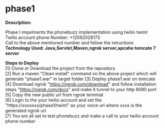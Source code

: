 # phase1

<b>Description:</b>

Phase I impelments the phonebuzz implementation using twilio twiml <br>
Twilio account phone Number: +12562026173<br>
Call to the above mentioned number and follow the intructions<br>
<b>Technology Used: Java,Servlet,Maven,ngrok server,apcahe tomcate 7 server</b>

<b>Steps to Deploy</b><br>
[1] Clone or Download the project from the repository<br>
[2] Run a maven "Clean install" command on the above project which will generate "phase1.war" in target folder
[3] Deploy phase1.war on tomcate<br>
[4] Download ngrok "https://ngrok.com/download" and follow installation steps "https://ngrok.com/docs" and make it tunnel to   your http 8080 port<br>
[5] Copy the new public url from ngrok terminal <br>
[6] Login to the your twilio account and set the "https://xxxxxxx/phase1/twiml" as your voice url where xxxx is the generated ngrok url<br>
[7] You are all set to test phonebuzz and make a call to your twilio account phone number<br>



